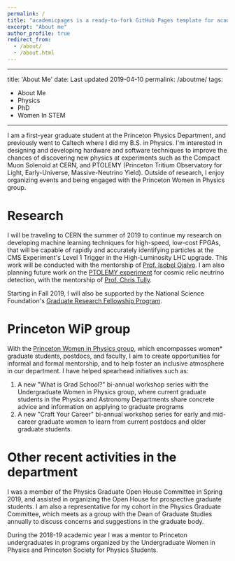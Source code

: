 ```yaml
---
permalink: /
title: "academicpages is a ready-to-fork GitHub Pages template for academic personal websites"
excerpt: "About me"
author_profile: true
redirect_from: 
  - /about/
  - /about.html
---
```


---
title: 'About Me'
date: Last updated 2019-04-10
permalink: /aboutme/
tags:
  - About Me
  - Physics
  - PhD
  - Women In STEM
---

I am a first-year graduate student at the Princeton Physics Department, and previously went to Caltech where I did my B.S. in Physics. I'm interested in designing and developing hardware and software techniques to improve the chances of discovering new physics at experiments such as the Compact Muon Solenoid at CERN, and PTOLEMY (Princeton Tritium Observatory for Light, Early-Universe, Massive-Neutrino Yield). Outside of research, I enjoy organizing events and being engaged with the Princeton Women in Physics group.

Research
======
I will be traveling to CERN the summer of 2019 to continue my research on developing machine learning techniques for high-speed, low-cost FPGAs, that will be capable of rapidly and accurately identifying particles at the CMS Experiment's Level 1 Trigger in the High-Luminosity LHC upgrade. This work will be conducted with the mentorship of [Prof. Isobel Ojalvo](https://phy.princeton.edu/people/isobel-ojalvo). I am also planning future work on the [PTOLEMY experiment](https://www.princeton.edu/news/2016/03/14/hunt-big-bang-neutrinos-may-provide-fresh-insight-origin-universe) for cosmic relic neutrino detection, with the mentorship of [Prof. Chris Tully](https://phy.princeton.edu/people/christopher-tully).

Starting in Fall 2019, I will also be supported by the National Science Foundation's [Graduate Research Fellowship Program](https://www.nsfgrfp.org).

Princeton WiP group
======
With the [Princeton Women in Physics group](https://wip.princeton.edu), which encompasses women* graduate students, postdocs, and faculty, I aim to create opportunities for informal and formal mentorship, and to help foster an inclusive atmosphere in our department. I have helped spearhead initiatives such as:
1. A new "What is Grad School?" bi-annual workshop series with the Undergraduate Women in Physics group, where current graduate students in the Physics and Astronomy Departments share concrete advice and information on applying to graduate programs
1. A new "Craft Your Career" bi-annual workshop series for early and mid-career graduate women to learn from current postdocs and older graduate students.


Other recent activities in the department
====== 
I was a member of the Physics Graduate Open House Committee in Spring 2019, and assisted in organizing the Open House for prospective graduate students. I am also a representative for my cohort in the Physics Graduate Committee, which meets as a group with the Dean of Graduate Studies annually to discuss concerns and suggestions in the graduate body. 

During the 2018-19 academic year I was a mentor to Princeton undergraduates in programs organized by the Undergraduate Women in Physics and Princeton Society for Physics Students.


